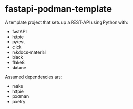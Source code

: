 # fastapi-podman-template 

A template project that sets up a REST-API using Python with:
- fastAPI
- httpie
- pytest
- click
- mkdocs-material
- black
- flake8
- dotenv

Assumed dependencies are:
- make
- httpie
- podman
- poetry
